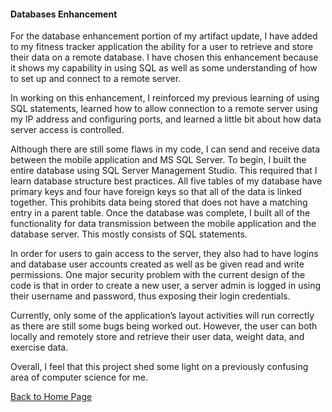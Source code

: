 #### Databases Enhancement

For the database enhancement portion of my artifact update, I have added to my fitness tracker application the ability for a user to retrieve and store their data on a remote database.  I have chosen this enhancement because it shows my capability in using SQL as well as some understanding of how to set up and connect to a remote server.

In working on this enhancement, I reinforced my previous learning of using SQL statements, learned how to allow connection to a remote server using my IP address and configuring ports, and learned a little bit about how data server access is controlled.

Although there are still some flaws in my code, I can send and receive data between the mobile application and MS SQL Server.  To begin, I built the entire database using SQL Server Management Studio.  This required that I learn database structure best practices.  All five tables of my database have primary keys and four have foreign keys so that all of the data is linked together.  This prohibits data being stored that does not have a matching entry in a parent table.  Once the database was complete, I built all of the functionality for data transmission between the mobile application and the database server.  This mostly consists of SQL statements.

In order for users to gain access to the server, they also had to have logins and database user accounts created as well as be given read and write permissions.  One major security problem with the current design of the code is that in order to create a new user, a server admin is logged in using their username and password, thus exposing their login credentials.

Currently, only some of the application’s layout activities will run correctly as there are still some bugs being worked out.  However, the user can both locally and remotely store and retrieve their user data, weight data, and exercise data.

Overall, I feel that this project shed some light on a previously confusing area of computer science for me.  

[Back to Home Page](/)

